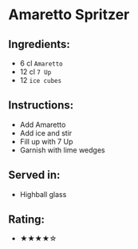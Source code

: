 # Amaretto Spritzer

## Ingredients:
- 6 cl `Amaretto`
- 12 cl `7 Up`
- 12 `ice cubes`

## Instructions:
- Add Amaretto
- Add ice and stir
- Fill up with 7 Up
- Garnish with lime wedges

## Served in:
- Highball glass

## Rating:
- ★★★★☆